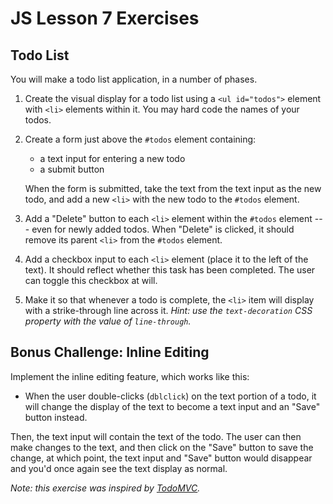 # JS Lesson 7 Exercises

## Todo List

You will make a todo list application, in a number of phases.

1. Create the visual display for a todo list using a `<ul id="todos">` element
with `<li>` elements within it. You may hard code the names of your todos.
2. Create a form just above the `#todos` element containing:
    * a text input for entering a new todo
    * a submit button

    When the form is submitted, take the text from
    the text input as the new todo, and add a new `<li>` with the new todo to the `#todos` element.
3. Add a "Delete" button to each `<li>` element within the `#todos` element --- even for newly added todos. When "Delete" is clicked, it should remove its parent `<li>` from the `#todos` element.
4. Add a checkbox input to each `<li>` element (place it to the left of the text). It should reflect whether this task has been completed. The user can toggle this checkbox at will.
5. Make it so that whenever a todo is complete, the `<li>` item will display with a strike-through line across it. *Hint: use the `text-decoration` CSS property with the value of `line-through`.*

## Bonus Challenge: Inline Editing

Implement the inline editing feature, which works like this:

* When the user double-clicks (`dblclick`) on the text portion of a todo, it
will change the display of the text to become a text input and an "Save" button instead.

Then, the text input will contain the text of the todo. The user
can then make changes to the text, and then click on the "Save"
button to save the change, at which point, the text input and
"Save" button would disappear and you'd once again see the
text display as normal.

*Note: this exercise was inspired by [TodoMVC](http://todomvc.com/).*

